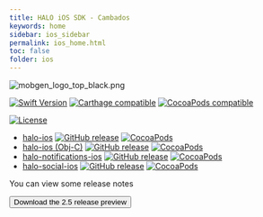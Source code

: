 ```yaml
---
title: HALO iOS SDK - Cambados
keywords: home
sidebar: ios_sidebar
permalink: ios_home.html
toc: false
folder: ios
---
```


![mobgen_logo_top_black.png](./images/ios/halo-ios.png)

[![Swift Version](https://img.shields.io/badge/Swift-3.1-orange.svg)](https://swift.org/)
[![Carthage compatible](https://img.shields.io/badge/Carthage-compatible-4BC51D.svg?style=flat)](https://github.com/Carthage/Carthage)
[![CocoaPods compatible](https://img.shields.io/badge/CocoaPods-compatible-4BC51D.svg?style=flat)](https://cocoapods.org/)
<!-- [![Swift Package Manager compatible](https://img.shields.io/badge/Swift%20Package%20Manager-compatible-brightgreen.svg)](https://github.com/apple/swift-package-manager) -->
[![License](https://img.shields.io/badge/License-Apache%202.0-blue.svg)](https://opensource.org/licenses/Apache-2.0)


- [halo-ios](https://github.com/mobgen/halo-ios) [![GitHub release](https://img.shields.io/github/release/mobgen/halo-ios.svg)](https://github.com/mobgen/halo-ios/releases) [![CocoaPods](https://img.shields.io/cocoapods/v/HaloSDK.svg)](https://cocoapods.org/pods/HaloSDK)
- [halo-ios (Obj-C)](https://github.com/mobgen/halo-ios) [![GitHub release](https://img.shields.io/github/release/mobgen/halo-ios.svg)](https://github.com/mobgen/halo-ios/releases) [![CocoaPods](https://img.shields.io/cocoapods/v/HaloObjCSDK.svg)](https://cocoapods.org/pods/HaloObjCSDK)
- [halo-notifications-ios](https://github.com/mobgen/halo-notifications-ios) [![GitHub release](https://img.shields.io/github/release/mobgen/halo-notifications-ios.svg)](https://github.com/mobgen/halo-notifications-ios/releases) [![CocoaPods](https://img.shields.io/cocoapods/v/halo-notifications-ios.svg)](https://github.com/mobgen/halo-notifications-ios/releases)
- [halo-social-ios](https://github.com/mobgen/halo-social-ios) [![GitHub release](https://img.shields.io/github/release/mobgen/halo-social-ios.svg)](https://github.com/mobgen/halo-social-ios/releases) [![CocoaPods](https://img.shields.io/cocoapods/v/halo-social-ios.svg)](https://github.com/mobgen/halo-social-ios/releases)

You can view some release notes

<a href="./files/halo_release_notes_250.pdf" target="_blank">
  <button type="button" class="btn btn-default" aria-label="Left Align">
    <span class="fa fa-download" aria-hidden="true"></span> Download the 2.5 release preview
  </button>
</a>